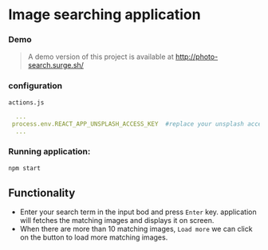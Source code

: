 # Image searching application

### Demo
> A demo version of this project is available at http://photo-search.surge.sh/

### configuration
`actions.js`
```yml pro
  ...
 process.env.REACT_APP_UNSPLASH_ACCESS_KEY  #replace your unsplash access key
  ...
```

### Running application:
```cmd
npm start
```

## Functionality
* Enter your search term in the input bod and press `Enter` key. 
application will fetches the matching images and displays it on screen.
* When there are more than 10 matching images, `Load more` we can click on the button to load more matching images.
